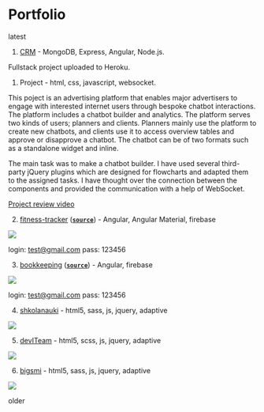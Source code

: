 # Portfolio

latest

1. [CRM](https://morning-ravine-49388.herokuapp.com/) - MongoDB, Express, Angular, Node.js.

Fullstack project uploaded to Heroku.

1. Project - html, css, javascript, websocket.

This poject is an advertising platform that enables major advertisers to engage with interested internet users through bespoke chatbot interactions.
The platform includes a chatbot builder and analytics. The platform serves two kinds of users; planners and clients. Planners mainly use the platform to create new chatbots, and clients use it to access overview tables and approve or disapprove a chatbot.
The chatbot can be of two formats such as a standalone widget and inline.

The main task was to make a chatbot builder. I have used several third-party jQuery plugins which are designed for flowcharts and adapted them to the assigned tasks. I have thought over the connection between the components and provided the communication with a help of WebSocket.

[Project review video](https://mcguma123.wistia.com/medias/sijwfzscl3)

2. [fitness-tracker](https://fitness-tracker-5c801.firebaseapp.com/) ([**`source`**](https://github.com/stasguma/fitness-tracker)) - Angular, Angular Material, firebase

![](https://i.ibb.co/6XhD8Bd/ezgif-com-video-to-gif-1.gif)

login: test@gmail.com
pass: 123456

3. [bookkeeping](https://bookkeeping-b29d1.firebaseapp.com/login) ([**`source`**](https://github.com/stasguma/bookkeeping)) - Angular, firebase

![](https://image.ibb.co/eSTwoy/bookkeeping.gif)

login: test@gmail.com
pass: 123456

4. [shkolanauki](https://shkolanauki.ru) - html5, sass, js, jquery, adaptive

![](https://image.ibb.co/j2d5wJ/shkolanauki2.gif)

5. [devITeam](https://deviteam.com) - html5, scss, js, jquery, adaptive

![](https://image.ibb.co/cTkhty/deviteam2.gif)

6. [bigsmi](https://bigsmi.com) - html5, sass, js, jquery, adaptive

![](https://image.ibb.co/iwPQVd/bigsmi2.gif)

older
